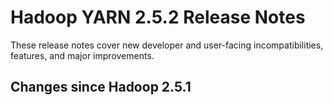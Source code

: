 # Hadoop YARN 2.5.2 Release Notes

These release notes cover new developer and user-facing incompatibilities, features, and major improvements.

## Changes since Hadoop 2.5.1




